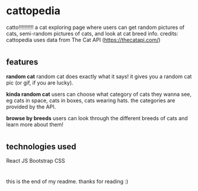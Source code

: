 # cattopedia

catto!!!!!!!!!!
a cat exploring page where users can get random pictures of cats, semi-random pictures of cats, and look at cat breed info.
credits: cattopedia uses data from The Cat API (https://thecatapi.com/)

#

## features

**random cat**
random cat does exactly what it says! it gives you a random cat pic (or gif, if you are lucky).

**kinda random cat**
users can choose what category of cats they wanna see, eg cats in space, cats in boxes, cats wearing hats. the categories are provided by the API.

**browse by breeds**
users can look through the different breeds of cats and learn more about them!

#

## technologies used

React JS
Bootstrap
CSS

#

this is the end of my readme. thanks for reading :)
